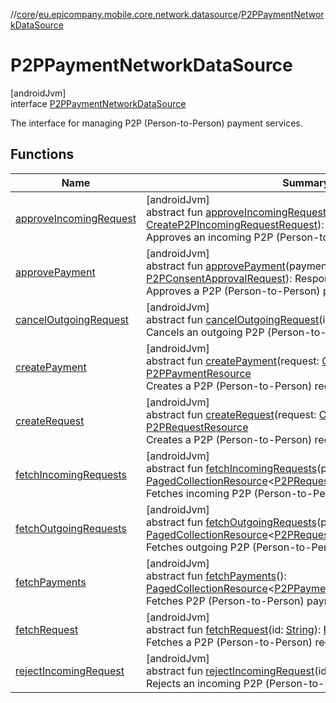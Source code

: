 //[core](../../../index.md)/[eu.epicompany.mobile.core.network.datasource](../index.md)/[P2PPaymentNetworkDataSource](index.md)

# P2PPaymentNetworkDataSource

[androidJvm]\
interface [P2PPaymentNetworkDataSource](index.md)

The interface for managing P2P (Person-to-Person) payment services.

## Functions

| Name | Summary |
|---|---|
| [approveIncomingRequest](approve-incoming-request.md) | [androidJvm]<br>abstract fun [approveIncomingRequest](approve-incoming-request.md)(id: [String](https://kotlinlang.org/api/latest/jvm/stdlib/kotlin/-string/index.html), request: [CreateP2PIncomingRequestRequest](../../eu.epicompany.mobile.core.network.model.p2ppayment/-create-p2-p-incoming-request-request/index.md)): [P2PRequestResource](../../eu.epicompany.mobile.core.network.model.p2ppayment/-p2-p-request-resource/index.md)<br>Approves an incoming P2P (Person-to-Person) request. |
| [approvePayment](approve-payment.md) | [androidJvm]<br>abstract fun [approvePayment](approve-payment.md)(paymentId: [UUID4](../../eu.epicompany.mobile.core.datatypes/index.md#545543244%2FClasslikes%2F-1060529556), request: [P2PConsentApprovalRequest](../../eu.epicompany.mobile.core.network.model.p2ppayment/-p2-p-consent-approval-request/index.md)): Response&lt;[Unit](https://kotlinlang.org/api/latest/jvm/stdlib/kotlin/-unit/index.html)&gt;<br>Approves a P2P (Person-to-Person) payment. |
| [cancelOutgoingRequest](cancel-outgoing-request.md) | [androidJvm]<br>abstract fun [cancelOutgoingRequest](cancel-outgoing-request.md)(id: [String](https://kotlinlang.org/api/latest/jvm/stdlib/kotlin/-string/index.html)): Response&lt;[Unit](https://kotlinlang.org/api/latest/jvm/stdlib/kotlin/-unit/index.html)&gt;<br>Cancels an outgoing P2P (Person-to-Person) request. |
| [createPayment](create-payment.md) | [androidJvm]<br>abstract fun [createPayment](create-payment.md)(request: [CreateP2PPaymentRequest](../../eu.epicompany.mobile.core.network.model.p2ppayment/-create-p2-p-payment-request/index.md)): [P2PPaymentResource](../../eu.epicompany.mobile.core.network.model.p2ppayment/-p2-p-payment-resource/index.md)<br>Creates a P2P (Person-to-Person) request as the payee. |
| [createRequest](create-request.md) | [androidJvm]<br>abstract fun [createRequest](create-request.md)(request: [CreateP2PRequestRequest](../../eu.epicompany.mobile.core.network.model.p2ppayment/-create-p2-p-request-request/index.md)): [P2PRequestResource](../../eu.epicompany.mobile.core.network.model.p2ppayment/-p2-p-request-resource/index.md)<br>Creates a P2P (Person-to-Person) request as the payer. |
| [fetchIncomingRequests](fetch-incoming-requests.md) | [androidJvm]<br>abstract fun [fetchIncomingRequests](fetch-incoming-requests.md)(page: [Int](https://kotlinlang.org/api/latest/jvm/stdlib/kotlin/-int/index.html)): [PagedCollectionResource](../../eu.epicompany.mobile.core.network.hypermedia/-paged-collection-resource/index.md)&lt;[P2PRequestCollectionResourceEmbed](../../eu.epicompany.mobile.core.network.model.p2ppayment/-p2-p-request-collection-resource-embed/index.md)&gt;<br>Fetches incoming P2P (Person-to-Person) requests. |
| [fetchOutgoingRequests](fetch-outgoing-requests.md) | [androidJvm]<br>abstract fun [fetchOutgoingRequests](fetch-outgoing-requests.md)(page: [Int](https://kotlinlang.org/api/latest/jvm/stdlib/kotlin/-int/index.html)): [PagedCollectionResource](../../eu.epicompany.mobile.core.network.hypermedia/-paged-collection-resource/index.md)&lt;[P2PRequestCollectionResourceEmbed](../../eu.epicompany.mobile.core.network.model.p2ppayment/-p2-p-request-collection-resource-embed/index.md)&gt;<br>Fetches outgoing P2P (Person-to-Person) requests. |
| [fetchPayments](fetch-payments.md) | [androidJvm]<br>abstract fun [fetchPayments](fetch-payments.md)(): [PagedCollectionResource](../../eu.epicompany.mobile.core.network.hypermedia/-paged-collection-resource/index.md)&lt;[P2PPaymentCollectionResourceEmbed](../../eu.epicompany.mobile.core.network.model.p2ppayment/-p2-p-payment-collection-resource-embed/index.md)&gt;<br>Fetches P2P (Person-to-Person) payments. |
| [fetchRequest](fetch-request.md) | [androidJvm]<br>abstract fun [fetchRequest](fetch-request.md)(id: [String](https://kotlinlang.org/api/latest/jvm/stdlib/kotlin/-string/index.html)): [P2PRequestResource](../../eu.epicompany.mobile.core.network.model.p2ppayment/-p2-p-request-resource/index.md)<br>Fetches a P2P (Person-to-Person) request. |
| [rejectIncomingRequest](reject-incoming-request.md) | [androidJvm]<br>abstract fun [rejectIncomingRequest](reject-incoming-request.md)(id: [String](https://kotlinlang.org/api/latest/jvm/stdlib/kotlin/-string/index.html)): Response&lt;[Unit](https://kotlinlang.org/api/latest/jvm/stdlib/kotlin/-unit/index.html)&gt;<br>Rejects an incoming P2P (Person-to-Person) request. |
